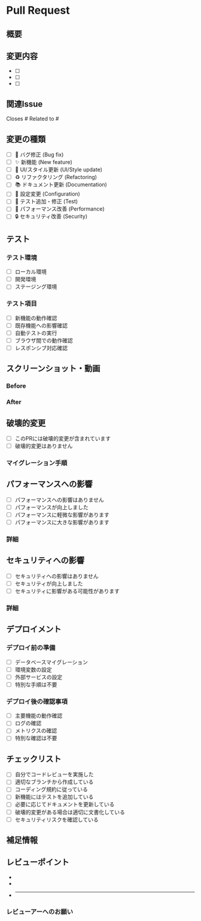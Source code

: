 # Pull Request

## 概要

<!-- このPRで実装した内容を簡潔に説明 -->

## 変更内容

<!-- 具体的な変更点を箇条書きで記載 -->

- [ ]
- [ ]
- [ ]

## 関連Issue

<!-- 関連するIssueがあれば記載 -->

Closes #<!-- Issue番号 --> Related to #<!-- Issue番号 -->

## 変更の種類

<!-- 該当するものにチェック -->

- [ ] 🐛 バグ修正 (Bug fix)
- [ ] ✨ 新機能 (New feature)
- [ ] 💄 UI/スタイル更新 (UI/Style update)
- [ ] ♻️ リファクタリング (Refactoring)
- [ ] 📚 ドキュメント更新 (Documentation)
- [ ] 🔧 設定変更 (Configuration)
- [ ] 🧪 テスト追加・修正 (Test)
- [ ] 🚀 パフォーマンス改善 (Performance)
- [ ] 🔒 セキュリティ改善 (Security)

## テスト

<!-- 実施したテスト内容を記載 -->

### テスト環境

- [ ] ローカル環境
- [ ] 開発環境
- [ ] ステージング環境

### テスト項目

- [ ] 新機能の動作確認
- [ ] 既存機能への影響確認
- [ ] 自動テストの実行
- [ ] ブラウザ間での動作確認
- [ ] レスポンシブ対応確認

## スクリーンショット・動画

<!-- UIに変更がある場合、Before/Afterの画像を添付 -->

### Before

<!-- 変更前の画像 -->

### After

<!-- 変更後の画像 -->

## 破壊的変更

<!-- 破壊的変更がある場合は詳細を記載 -->

- [ ] このPRには破壊的変更が含まれています
- [ ] 破壊的変更はありません

### マイグレーション手順

<!-- 破壊的変更がある場合の対応手順 -->

## パフォーマンスへの影響

<!-- パフォーマンスに影響がある場合は記載 -->

- [ ] パフォーマンスへの影響はありません
- [ ] パフォーマンスが向上しました
- [ ] パフォーマンスに軽微な影響があります
- [ ] パフォーマンスに大きな影響があります

### 詳細

<!-- パフォーマンスに影響がある場合の詳細 -->

## セキュリティへの影響

<!-- セキュリティに関する変更がある場合は記載 -->

- [ ] セキュリティへの影響はありません
- [ ] セキュリティが向上しました
- [ ] セキュリティに影響がある可能性があります

### 詳細

<!-- セキュリティに影響がある場合の詳細 -->

## デプロイメント

<!-- デプロイ時の注意事項があれば記載 -->

### デプロイ前の準備

- [ ] データベースマイグレーション
- [ ] 環境変数の設定
- [ ] 外部サービスの設定
- [ ] 特別な手順は不要

### デプロイ後の確認事項

- [ ] 主要機能の動作確認
- [ ] ログの確認
- [ ] メトリクスの確認
- [ ] 特別な確認は不要

## チェックリスト

<!-- PRを提出する前に以下を確認 -->

- [ ] 自分でコードレビューを実施した
- [ ] 適切なブランチから作成している
- [ ] コーディング規約に従っている
- [ ] 新機能にはテストを追加している
- [ ] 必要に応じてドキュメントを更新している
- [ ] 破壊的変更がある場合は適切に文書化している
- [ ] セキュリティリスクを確認している

## 補足情報

<!-- その他、レビューアーに伝えたい情報 -->

## レビューポイント

<!-- 特に重点的にレビューしてほしい箇所 -->

-
-
- ***

### レビューアーへのお願い

<!-- レビューアーに対する特別な依頼があれば記載 -->
